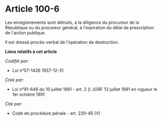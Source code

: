 # Article 100-6

Les enregistrements sont détruits, à la diligence du procureur de la République ou du procureur général, à l'expiration du
délai de prescription de l'action publique.

Il est dressé procès-verbal de l'opération de destruction.

**Liens relatifs à cet article**

_Codifié par_:

  - Loi n°57-1426 1957-12-31

_Créé par_:

  - Loi n°91-646 du 10 juillet 1991 - art. 2 () JORF 13 juillet 1991 en vigueur le 1er octobre 1991

_Cité par_:

  - Code de procédure pénale - art. 230-45 (V)

